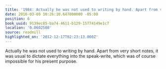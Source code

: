 ```yaml
---
title: '1984: Actually he was not used to writing by hand. Apart from very…'
date: 2016-03-09 10:26:10.647000000 -05:00
position: 6
book_uuid: 9139ec85-ba74-4611-b129-15774149e1c7
location: '0.0602508'
source: readmill
highlighted_on: '2012-12-17T02:23:13.000Z'
---
```


Actually he was not used to writing by hand. Apart from very short notes, it was usual to dictate everything into the speak-write, which was of course impossible for his present purpose.